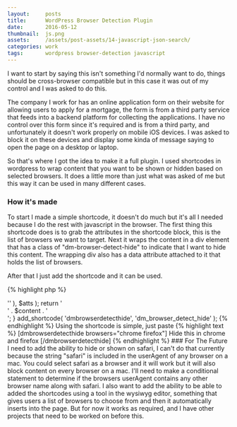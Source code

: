 ```yaml
---
layout:     posts
title:      WordPress Browser Detection Plugin
date:       2016-05-12
thumbnail:  js.png
assets:     /assets/post-assets/14-javascript-json-search/
categories: work
tags:       wordpress browser-detection javascript
---
```

I want to start by saying this isn't something I'd normally want to do, things should be cross-browser compatible but in this case it was out of my control and I was asked to do this.

The company I work for has an online application form on their website for allowing users to apply for a mortgage, the form is from a third party service that feeds into a backend platform for collecting the applications. I have no control over this form since it's required and is from a third party, and unfortunately it doesn't work properly on mobile iOS devices. I was asked to block it on these devices and display some kinda of message saying to open the page on a desktop or laptop.

So that's where I got the idea to make it a full plugin. I used shortcodes in wordpress to wrap content that you want to be shown or hidden based on selected browsers. It does a little more than just what was asked of me but this way it can be used in many different cases.

### How it's made
To start I made a simple shortcode, it doesn't do much but it's all I needed because I do the rest with javascript in the browser. The first thing this shortcode does is to grab the attributes in the shortcode block, this is the list of browsers we want to target. Next it wraps the content in a div element that has a class of "dm-browser-detect-hide" to indicate that I want to hide this content. The wrapping div also has a data attribute attached to it that holds the list of browsers.

After that I just add the shortcode and it can be used.

{% highlight php %}
<?php
function dm_browser_detect_hide( $atts, $content = null ) {
  $a = shortcode_atts( array(
    'browsers' => ''
  ), $atts );

  return '<div class="dm-browser-detect-hide"
    data-dm-detect-browsers="' . esc_attr($a['browsers']) . '">' .
    $content . '</div>';
}

add_shortcode( 'dmbrowserdetecthide', 'dm_browser_detect_hide' );
{% endhighlight %}

Using the shortcode is simple, just paste

{% highlight text %}
[dmbrowserdetecthide browsers="chrome firefox"]

Hide this in chrome and firefox

[/dmbrowserdetecthide]
{% endhighlight %}

### For The Future
I need to add the ability to hide or shown on safari, I can't do that currently because the string "safari" is included in the userAgent of any browser on a mac. You could select safari as a browser and it will work but it will also block content on every browser on a mac. I'll need to make a conditional statement to determine if the browsers userAgent contains any other browser name along with safari.

I also want to add the ability to be able to added the shortcodes using a tool in the wysiwyg editor, something that gives users a list of browsers to choose from and then it automatically inserts into the page.

But for now it works as required, and I have other projects that need to be worked on before this.
